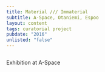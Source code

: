 ```yaml
---
title: Material /// Immaterial
subtitle: A-Space, Otaniemi, Espoo
layout: content
tags: curatorial project
pubdate: "2016"
unlisted: "false"
---
```

![]()

Exhibition at A-Space